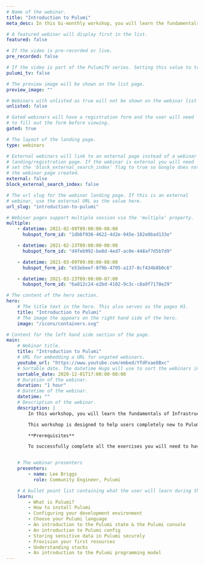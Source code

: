 ```yaml
---
# Name of the webinar.
title: "Introduction to Pulumi"
meta_desc: In this bi-monthly workshop, you will learn the fundamentals of Infrastructure as Code through guided exercises using Pulumi's Cloud Engineering platform.

# A featured webinar will display first in the list.
featured: false

# If the video is pre-recorded or live.
pre_recorded: false

# If the video is part of the PulumiTV series. Setting this value to true will list the video in the "PulumiTV" section.
pulumi_tv: false

# The preview image will be shown on the list page.
preview_image: ""

# Webinars with unlisted as true will not be shown on the webinar list
unlisted: false

# Gated webinars will have a registration form and the user will need
# to fill out the form before viewing.
gated: true

# The layout of the landing page.
type: webinars

# External webinars will link to an external page instead of a webinar
# landing/registration page. If the webinar is external you will need
# set the 'block_external_search_index' flag to true so Google does not index
# the webinar page created.
external: false
block_external_search_index: false

# The url slug for the webinar landing page. If this is an external
# webinar, use the external URL as the value here.
url_slug: "introduction-to-pulumi"

# Webinar pages support multiple session via the 'multiple' property.
multiple:
    - datetime: 2021-02-09T09:00:00-08:00
      hubspot_form_id: "1db6f936-4622-4d2e-945e-182e0bad133e"

    - datetime: 2021-02-23T09:00:00-08:00
      hubspot_form_id: "d4feb992-be8d-4ed7-ac0e-448af7d5b7d9"

    - datetime: 2021-03-09T09:00:00-08:00
      hubspot_form_id: "e53ebeef-8f9b-4705-a137-8cf434b8b0c6"

    - datetime: 2021-03-23T09:00:00-07:00
      hubspot_form_id: "6a812c24-e2bd-4102-9c3c-c8a9f7178e29"

# The content of the hero section.
hero:
    # The title text in the hero. This also serves as the pages H1.
    title: "Introduction to Pulumi"
    # The image the appears on the right hand side of the hero.
    image: "/icons/containers.svg"

# Content for the left hand side section of the page.
main:
    # Webinar title.
    title: "Introduction to Pulumi"
    # URL for embedding a URL for ungated webinars.
    youtube_url: "https://www.youtube.com/embed/YfdFxae8Bxc"
    # Sortable date. The datetime Hugo will use to sort the webinars in date order.
    sortable_date: 2020-12-01T17:00:00-08:00
    # Duration of the webinar.
    duration: "1 hour"
    # Datetime of the webinar.
    datetime: ""
    # Description of the webinar.
    description: |
        In this workshop, you will learn the fundamentals of Infrastructure as Code through a series of guided exercises using Pulumi's Cloud Engineering platform. You will be introduced to Pulumi, an infrastructure as code platform where you can use programming languages to provision modern cloud infrastructure.

        This workshop is designed to help users completely new to Pulumi become familiar with the core concepts needed to be effective with the Pulumi Infrastructure as Code platform. We will guide through the Pulumi platform with diagrams and a series of hands on exercises to help you understand the building blocks available in Pulumi.

        **Prerequisites**

        To successfully complete all the exercises you will need to have [Docker](https://docs.docker.com/get-docker/) installed on your machine. You can also install the [Pulumi CLI](/docs/get-started/install/) ahead of time, but we will walk you through the install process during the session.


    # The webinar presenters
    presenters:
        - name: Lee Briggs
          role: Community Engineer, Pulumi

    # A bullet point list containing what the user will learn during the webinar.
    learn:
        - What is Pulumi?
        - How to install Pulumi
        - Configuring your development environment
        - Choose your Pulumi language
        - An introduction to the Pulumi state & the Pulumi console
        - An introduction to Pulumi config
        - Storing sensitive data in Pulumi securely
        - Provision your first resources
        - Understanding stacks
        - An introduction to the Pulumi programming model
---
```

